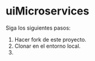 # uiMicroservices

Siga los siguientes pasos:

1. Hacer fork de este proyecto.
2. Clonar en el entorno local.
3. 
